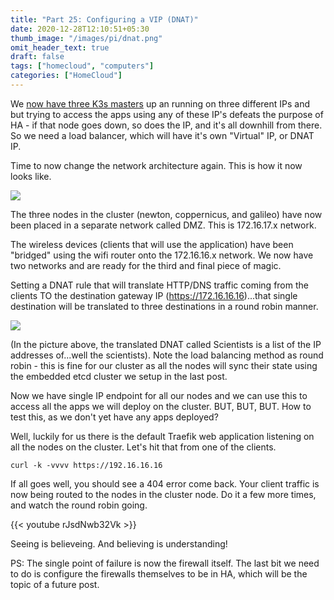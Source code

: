 ```yaml
---
title: "Part 25: Configuring a VIP (DNAT)"
date: 2020-12-28T12:10:51+05:30
thumb_image: "/images/pi/dnat.png"
omit_header_text: true
draft: false
tags: ["homecloud", "computers"]
categories: ["HomeCloud"]
---
```


We [now have three K3s masters](/posts/pi/24_cluster-1/) up an running on three different IPs and but trying to access the apps using any of these IP's defeats the purpose of HA - if that node goes down, so does the IP, and it's all downhill from there. So we need a load balancer, which will have it's own "Virtual" IP, or DNAT IP. 

Time to now change the network architecture again. This is how it now looks like. 

![](/images/pi/home_cloud_network.png)

The three nodes in the cluster (newton, coppernicus, and galileo) have now been placed in a separate network called DMZ. This is 172.16.17.x network. 

The wireless devices (clients that will use the application) have been "bridged" using the wifi router onto the 172.16.16.x network. We now have two networks and are ready for the third and final piece of magic. 

Setting a DNAT rule that will translate HTTP/DNS traffic coming from the clients TO the destination gateway IP (https://172.16.16.16)...that single destination will be translated to three destinations in a round robin manner. 

![](/images/pi/NAT_rule.png)

(In the picture above, the translated DNAT called Scientists is a list of the IP addresses of...well the scientists). Note the load balancing method as round robin - this is fine for our cluster as all the nodes will sync their state using the embedded etcd cluster we setup in the last post. 

Now we have single IP endpoint for all our nodes and we can use this to access all the apps we will deploy on the cluster. BUT, BUT, BUT. How to test this, as we don't yet have any apps deployed?

Well, luckily for us there is the default Traefik web application listening on all the nodes on the cluster. Let's hit that from one of the clients. 

```
curl -k -vvvv https://192.16.16.16 
```

If all goes well, you should see a 404 error come back. Your client traffic is now being routed to the nodes in the cluster node. Do it a few more times, and watch the round robin going.

{{< youtube  rJsdNwb32Vk >}}

Seeing is believeing. And believing is understanding!

PS: The single point of failure is now the firewall itself. The last bit we need to do is configure the firewalls themselves to be in HA, which will be the topic of a future post.